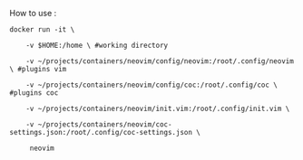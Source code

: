How to use :

	docker run -it \

        -v $HOME:/home \ #working directory

        -v ~/projects/containers/neovim/config/neovim:/root/.config/neovim \ #plugins vim

        -v ~/projects/containers/neovim/config/coc:/root/.config/coc \ #plugins coc

        -v ~/projects/containers/neovim/init.vim:/root/.config/init.vim \

        -v ~/projects/containers/neovim/coc-settings.json:/root/.config/coc-settings.json \

         neovim

